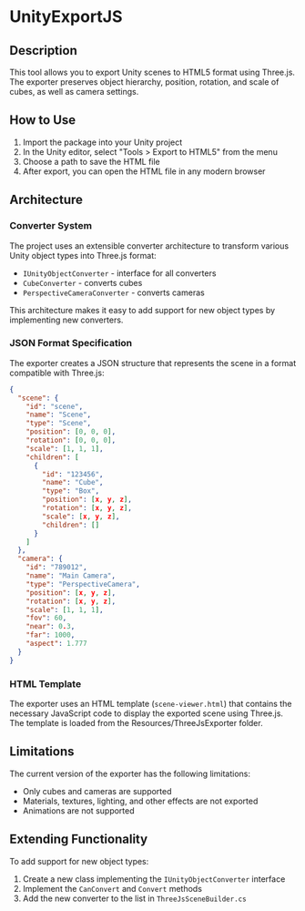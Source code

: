 # UnityExportJS


## Description
This tool allows you to export Unity scenes to HTML5 format using Three.js. The exporter preserves object hierarchy, position, rotation, and scale of cubes, as well as camera settings.

## How to Use
1. Import the package into your Unity project
2. In the Unity editor, select "Tools > Export to HTML5" from the menu
3. Choose a path to save the HTML file
4. After export, you can open the HTML file in any modern browser

## Architecture

### Converter System
The project uses an extensible converter architecture to transform various Unity object types into Three.js format:

- `IUnityObjectConverter` - interface for all converters
- `CubeConverter` - converts cubes
- `PerspectiveCameraConverter` - converts cameras

This architecture makes it easy to add support for new object types by implementing new converters.

### JSON Format Specification
The exporter creates a JSON structure that represents the scene in a format compatible with Three.js:

```json
{
  "scene": {
    "id": "scene",
    "name": "Scene",
    "type": "Scene",
    "position": [0, 0, 0],
    "rotation": [0, 0, 0],
    "scale": [1, 1, 1],
    "children": [
      {
        "id": "123456",
        "name": "Cube",
        "type": "Box",
        "position": [x, y, z],
        "rotation": [x, y, z],
        "scale": [x, y, z],
        "children": []
      }
    ]
  },
  "camera": {
    "id": "789012",
    "name": "Main Camera",
    "type": "PerspectiveCamera",
    "position": [x, y, z],
    "rotation": [x, y, z],
    "scale": [1, 1, 1],
    "fov": 60,
    "near": 0.3,
    "far": 1000,
    "aspect": 1.777
  }
}
```

### HTML Template
The exporter uses an HTML template (`scene-viewer.html`) that contains the necessary JavaScript code to display the exported scene using Three.js. The template is loaded from the Resources/ThreeJsExporter folder.

## Limitations
The current version of the exporter has the following limitations:
- Only cubes and cameras are supported
- Materials, textures, lighting, and other effects are not exported
- Animations are not supported

## Extending Functionality
To add support for new object types:
1. Create a new class implementing the `IUnityObjectConverter` interface
2. Implement the `CanConvert` and `Convert` methods
3. Add the new converter to the list in `ThreeJsSceneBuilder.cs`
